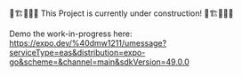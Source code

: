🚧🏗👷🏼‍♂️ This Project is currently under construction! 🚧🏗👷🏼‍♂️

Demo the work-in-progress here:
https://expo.dev/%40dmw1211/umessage?serviceType=eas&distribution=expo-go&scheme=&channel=main&sdkVersion=49.0.0
